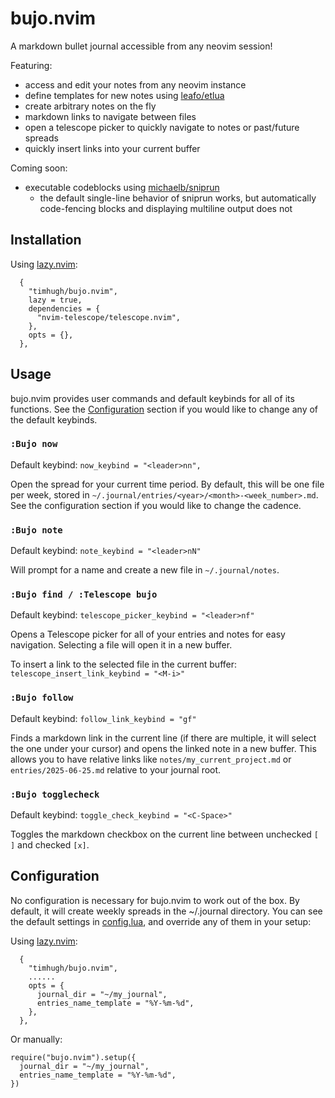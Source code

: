 # bujo.nvim

A markdown bullet journal accessible from any neovim session!

Featuring:

- access and edit your notes from any neovim instance
- define templates for new notes using [leafo/etlua](https://github.com/leafo/etlua)
- create arbitrary notes on the fly
- markdown links to navigate between files
- open a telescope picker to quickly navigate to notes or past/future spreads
- quickly insert links into your current buffer

Coming soon:

- executable codeblocks using [michaelb/sniprun](https://github.com/michaelb/sniprun)
	- the default single-line behavior of sniprun works, but automatically code-fencing blocks and displaying multiline output does not

## Installation

Using [lazy.nvim](https://github.com/folke/lazy.nvim):
```
  {
    "timhugh/bujo.nvim",
    lazy = true,
    dependencies = {
      "nvim-telescope/telescope.nvim",
    },
    opts = {},
  },
```

## Usage

bujo.nvim provides user commands and default keybinds for all of its functions. See the [Configuration](#Configuration) section if you would like to change any of the default keybinds.

### `:Bujo now`

Default keybind: `now_keybind = "<leader>nn",`

Open the spread for your current time period. By default, this will be one file per week, stored in `~/.journal/entries/<year>/<month>-<week_number>.md`. See the configuration section if you would like to change the cadence.

### `:Bujo note`

Default keybind: `note_keybind = "<leader>nN"`

Will prompt for a name and create a new file in `~/.journal/notes`.

### `:Bujo find / :Telescope bujo`

Default keybind: `telescope_picker_keybind = "<leader>nf"`

Opens a Telescope picker for all of your entries and notes for easy navigation. Selecting a file will open it in a new buffer. 

To insert a link to the selected file in the current buffer: `telescope_insert_link_keybind = "<M-i>"`

### `:Bujo follow`

Default keybind: `follow_link_keybind = "gf"`

Finds a markdown link in the current line (if there are multiple, it will select the one under your cursor) and opens the linked note in a new buffer. This allows you to have relative links like `notes/my_current_project.md` or `entries/2025-06-25.md` relative to your journal root.

### `:Bujo togglecheck`

Default keybind: `toggle_check_keybind = "<C-Space>"`

Toggles the markdown checkbox on the current line between unchecked `[ ]` and checked `[x]`.

## Configuration

No configuration is necessary for bujo.nvim to work out of the box. By default, it will create weekly spreads in the ~/.journal directory. You can see the default settings in [config.lua](/lua/bujo/config.lua), and override any of them in your setup:

Using [lazy.nvim](https://github.com/folke/lazy.nvim):
```
  {
    "timhugh/bujo.nvim",
    ......
    opts = {
      journal_dir = "~/my_journal",
      entries_name_template = "%Y-%m-%d",
    },
  },
```

Or manually:
```
require("bujo.nvim").setup({
  journal_dir = "~/my_journal",
  entries_name_template = "%Y-%m-%d",
})
```
